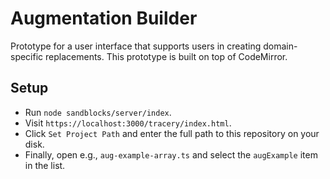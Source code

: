 # Augmentation Builder

Prototype for a user interface that supports users in creating domain-specific replacements.
This prototype is built on top of CodeMirror.

## Setup
* Run `node sandblocks/server/index`.
* Visit `https://localhost:3000/tracery/index.html`.
* Click `Set Project Path` and enter the full path to this repository on your disk.
* Finally, open e.g., `aug-example-array.ts` and select the `augExample` item in the list.

